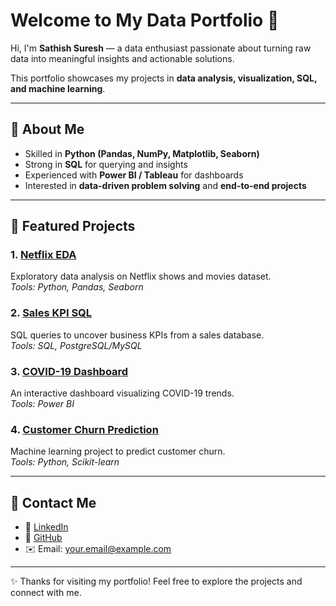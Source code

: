 # Welcome to My Data Portfolio 👋  

Hi, I'm **Sathish Suresh** — a data enthusiast passionate about turning raw data into meaningful insights and actionable solutions.  

This portfolio showcases my projects in **data analysis, visualization, SQL, and machine learning**.  

---

## 🔹 About Me  
- Skilled in **Python (Pandas, NumPy, Matplotlib, Seaborn)**  
- Strong in **SQL** for querying and insights  
- Experienced with **Power BI / Tableau** for dashboards  
- Interested in **data-driven problem solving** and **end-to-end projects**  

---

## 🔹 Featured Projects  

### 1. [Netflix EDA](https://github.com/yourusername/netflix-eda)  
Exploratory data analysis on Netflix shows and movies dataset.  
*Tools: Python, Pandas, Seaborn*  

### 2. [Sales KPI SQL](https://github.com/yourusername/sales-kpi-sql)  
SQL queries to uncover business KPIs from a sales database.  
*Tools: SQL, PostgreSQL/MySQL*  

### 3. [COVID-19 Dashboard](https://github.com/yourusername/covid19-powerbi-dashboard)  
An interactive dashboard visualizing COVID-19 trends.  
*Tools: Power BI*  

### 4. [Customer Churn Prediction](https://github.com/yourusername/customer-churn-prediction)  
Machine learning project to predict customer churn.  
*Tools: Python, Scikit-learn*  

---

## 🔹 Contact Me  
- 💼 [LinkedIn](https://www.linkedin.com/in/your-linkedin)  
- 📂 [GitHub](https://github.com/yourusername)  
- ✉️ Email: your.email@example.com  

---

✨ Thanks for visiting my portfolio! Feel free to explore the projects and connect with me.  
